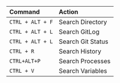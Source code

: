 | Command          | Action            |
| :--------------- | :---------------- |
| `CTRL + ALT + F` | Search Directory  |
| `CTRL + ALT + L` | Search GitLog     |
| `CTRL + ALT + L` | Search Git Status |
| `CTRL + R`       | Search History    |
| `CTRL+ALT+P`     | Search Processes  |
| `CTRL + V`       | Search Variables  |
